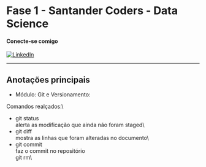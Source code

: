 # Fase 1 - Santander Coders - Data Science

#### Conecte-se comigo

[![LinkedIn](https://img.shields.io/badge/LinkedIn-000?style=for-the-badge&logo=linkedin&logoColor=0E76A8)](https://www.linkedin.com/in/cfrancofrancisco/)

---

## Anotações principais

- Módulo: Git e Versionamento:

Comandos realçados:\
- git status\
alerta as modificação que ainda não foram staged\
- git diff\
mostra as linhas que foram alteradas no documento\
- git commit\
faz o commit no repositório\
git rm\



